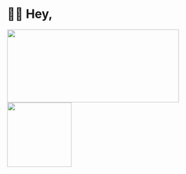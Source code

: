 # 👋🏻 Hey,
<img src="https://github-readme-stats.vercel.app/api?username=agentnova&hide=issues,prs&show_icons=true&count_private=true&include_all_commits=true" height="170" width="400"><img src="https://github-readme-stats.vercel.app/api/top-langs/?username=agentnova&layout=compact" height="150">

